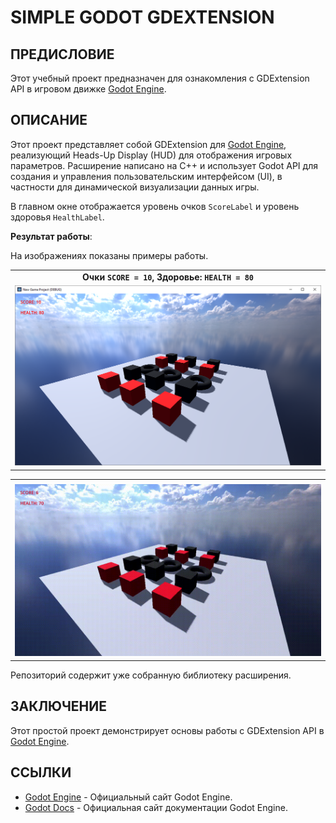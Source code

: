 # **SIMPLE GODOT GDEXTENSION**

## ПРЕДИСЛОВИЕ

Этот учебный проект предназначен для ознакомления с GDExtension API в игровом движке [Godot Engine](https://godotengine.org).

## ОПИСАНИЕ

Этот проект представляет собой GDExtension для [Godot Engine](https://godotengine.org), реализующий Heads-Up Display (HUD) для отображения игровых параметров. Расширение написано на C++ и использует Godot API для создания и управления пользовательским интерфейсом (UI), в частности для динамической визуализации данных игры.

В главном окне отображается уровень очков `ScoreLabel` и уровень здоровья `HealthLabel`.

**Результат работы**:

На изображениях показаны примеры работы.

|  |
| :--: |
| **Очки `SCORE = 10`, Здоровье: `HEALTH = 80`** |
| ![1](/doc/images/1.PNG) |

|  |
| :--: |
|  |
| ![1](/doc/images/1.GIF) |

Репозиторий содержит уже собранную библиотеку расширения.

## ЗАКЛЮЧЕНИЕ

Этот простой проект демонстрирует основы работы с GDExtension API в [Godot Engine](https://godotengine.org).

## ССЫЛКИ

* [Godot Engine](https://godotengine.org) - Официальный сайт Godot Engine.
* [Godot Docs](https://docs.godotengine.org/en/stable/index.html) - Официальная сайт документации Godot Engine.
